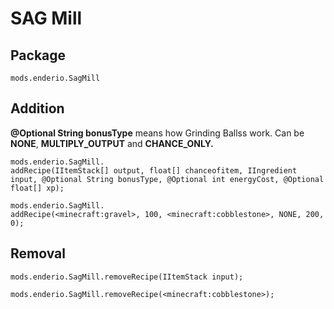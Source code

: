 # SAG Mill
## Package
`mods.enderio.SagMill`

## Addition
**@Optional String bonusType** means how Grinding Ballss work. Can be **NONE**, **MULTIPLY_OUTPUT**  and **CHANCE_ONLY.**
```
mods.enderio.SagMill.  
addRecipe(IItemStack[] output, float[] chanceofitem, IIngredient input, @Optional String bonusType, @Optional int energyCost, @Optional float[] xp);

mods.enderio.SagMill.  
addRecipe(<minecraft:gravel>, 100, <minecraft:cobblestone>, NONE, 200, 0);
```
## Removal
```
mods.enderio.SagMill.removeRecipe(IItemStack input);

mods.enderio.SagMill.removeRecipe(<minecraft:cobblestone>);
```
